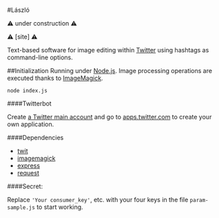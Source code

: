 #László

⚠ under construction ⚠

⚠ [site] ⚠

Text-based software for image editing within [Twitter] using hashtags as command-line options.

##Initialization
Running under [Node.js]. Image processing operations are executed thanks to [ImageMagick].
```
node index.js
```

####Twitterbot

Create [a Twitter main account] and go to [apps.twitter.com] to create your own application.

####Dependencies

 -  [twit][1]
 -  [imagemagick][2]
 -  [express][3]
 -  [request][4]

####Secret:

Replace  `'Your consumer_key'`, etc. with your four keys in the file `param-sample.js` to start working.

[Twitter]:https://twitter.com/laszlobot/
[Node.js]:http://nodejs.org/
[ImageMagick]:http://www.imagemagick.org/
[a Twitter main account]:https://twitter.com/
[apps.twitter.com]:https://apps.twitter.com/
[1]:https://www.npmjs.com/package/twit
[2]:https://www.npmjs.com/package/imagemagick
[3]:https://www.npmjs.com/package/express
[4]:https://www.npmjs.com/package/request
